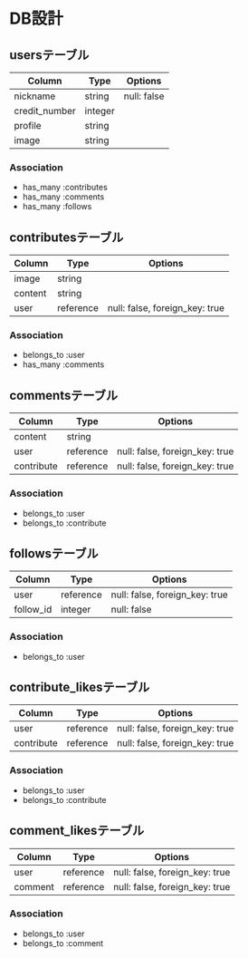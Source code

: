 # DB設計

## usersテーブル

|Column|Type|Options|
|------|----|-------|
|nickname|string|null: false|
|credit_number|integer||
|profile|string||
|image|string||

### Association
- has_many :contributes
- has_many :comments
- has_many :follows


## contributesテーブル

|Column|Type|Options|
|------|----|-------|
|image|string||
|content|string||
|user|reference|null: false, foreign_key: true|

### Association
- belongs_to :user
- has_many :comments

## commentsテーブル

|Column|Type|Options|
|------|----|-------|
|content|string||
|user|reference|null: false, foreign_key: true|
|contribute|reference|null: false, foreign_key: true|

### Association
- belongs_to :user
- belongs_to :contribute


## followsテーブル

|Column|Type|Options|
|------|----|-------|
|user|reference|null: false, foreign_key: true|
|follow_id|integer|null: false|

### Association
- belongs_to :user

## contribute_likesテーブル

|Column|Type|Options|
|------|----|-------|
|user|reference|null: false, foreign_key: true|
|contribute|reference|null: false, foreign_key: true|

### Association
- belongs_to :user
- belongs_to :contribute

## comment_likesテーブル

|Column|Type|Options|
|------|----|-------|
|user|reference|null: false, foreign_key: true|
|comment|reference|null: false, foreign_key: true|

### Association
- belongs_to :user
- belongs_to :comment

